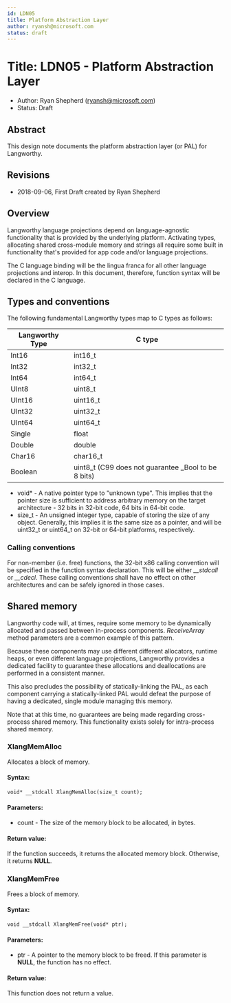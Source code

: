 ```yaml
---
id: LDN05
title: Platform Abstraction Layer
author: ryansh@microsoft.com
status: draft
---
```


# Title: ​LDN05 - Platform Abstraction Layer
* Author: Ryan Shepherd (ryansh@microsoft.com)
* Status: Draft

## Abstract

This design note documents the platform abstraction layer (or PAL) for Langworthy.

## Revisions
 * 2018-09-06, First Draft created by Ryan Shepherd


Overview
--------
Langworthy language projections depend on language-agnostic functionality that is provided by the underlying platform. Activating types, allocating shared cross-module memory and strings all require some built in functionality that's provided for app code and/or language projections.

The C language binding will be the lingua franca for all other language projections and interop.
In this document, therefore, function syntax will be declared in the C language.

Types and conventions
--------
The following fundamental Langworthy types map to C types as follows:

| Langworthy Type | C type |
|-----------------|------- |
| Int16           | int16_t |
| Int32           | int32_t |
| Int64           | int64_t |
| UInt8           | uint8_t |
| UInt16          | uint16_t |
| UInt32          | uint32_t |
| UInt64          | uint64_t |
| Single          | float |
| Double          | double |
| Char16          | char16_t |
| Boolean          | uint8_t (C99 does not guarantee _Bool to be 8 bits) |

* void* - A native pointer type to "unknown type".
This implies that the pointer size is sufficient to address arbitrary memory on the target architecture - 32 bits in 32-bit code, 64 bits in 64-bit code.
* size_t - An unsigned integer type, capable of storing the size of any object.
Generally, this implies it is the same size as a pointer, and will be uint32_t or uint64_t on 32-bit or 64-bit platforms, respectively.

### Calling conventions
For non-member (i.e. free) functions, the 32-bit x86 calling convention will be specified in the function syntax declaration.
This will be either *__stdcall* or *__cdecl*. These calling conventions shall have no effect on other architectures and can be safely ignored in those cases.

Shared memory
--------
Langworthy code will, at times, require some memory to be dynamically allocated and passed between in-process components. *ReceiveArray* method parameters are a common example of this pattern.

Because these components may use different different allocators, runtime heaps, or even different language projections, Langworthy provides a dedicated facility to guarantee these allocations and deallocations are performed in a consistent manner.

This also precludes the possibility of statically-linking the PAL, as each component carrying a statically-linked PAL would defeat the purpose of having a dedicated, single module managing this memory.

Note that at this time, no guarantees are being made regarding cross-process shared memory. This functionality exists solely for intra-process shared memory.

### XlangMemAlloc
Allocates a block of memory.
#### Syntax:
    void* __stdcall XlangMemAlloc(size_t count);
#### Parameters:
* count - The size of the memory block to be allocated, in bytes.
#### Return value:
If the function succeeds, it returns the allocated memory block. Otherwise, it returns **NULL**.

### XlangMemFree
Frees a block of memory.
#### Syntax:
    void __stdcall XlangMemFree(void* ptr);
#### Parameters:
* ptr - A pointer to the memory block to be freed. If this parameter is **NULL**, the function has no effect.
#### Return value:
This function does not return a value.